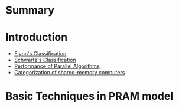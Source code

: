 # Summary

# Introduction
- [Flynn's Classification](./01-introduction/flynn.md)
- [Schwartz's Classification](./01-introduction/schwartz.md)
- [Performance of Parallel Algorithms](./01-introduction/performance.md)
- [Categorization of shared-memory computers](./01-introduction/pram-categorization.md)

# Basic Techniques in PRAM model


